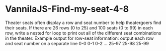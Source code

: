 # VannilaJS-Find-my-seat-4-8
Theater seats often display a row and seat number to help theatergoers find their seats. If there are 26 rows (0 to 25) and 100 seats (0 to 99) in each row, write a nested for loop to print out all of the different seat combinations in the theater.  Example output for row-seat information: output each row and seat number on a separate line  0-0 0-1 0-2 ... 25-97 25-98 25-99
